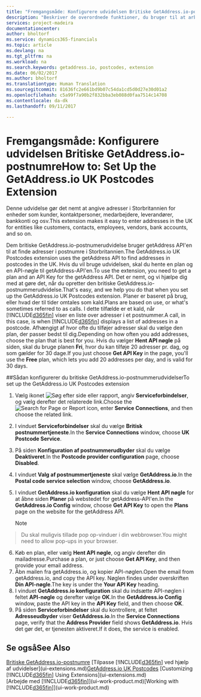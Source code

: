 ```yaml
---
title: "Fremgangsmåde: Konfigurere udvidelsen Britiske GetAddress.io-postnumre | Microsoft Docs"
description: "Beskriver de overordnede funktioner, du bruger til at arbejde med data i Financials, som f.eks. at angive værdier, sortere data og ændre visninger."
services: project-madeira
documentationcenter: 
author: bholtorf
ms.service: dynamics365-financials
ms.topic: article
ms.devlang: na
ms.tgt_pltfrm: na
ms.workload: na
ms.search.keywords: getaddress.io, postcodes, extension
ms.date: 06/02/2017
ms.author: bholtorf
ms.translationtype: Human Translation
ms.sourcegitcommit: 81636fc2e661bd9b07c54da1cd5d0d27e30d01a2
ms.openlocfilehash: c5a99f7a90b2f832bba3eb088d0faa7514c14708
ms.contentlocale: da-dk
ms.lasthandoff: 09/11/2017

---
```

# <a name="how-to-set-up-the-getaddressio-uk-postcodes-extension"></a><span data-ttu-id="bead2-103">Fremgangsmåde: Konfigurere udvidelsen Britiske GetAddress.io-postnumre</span><span class="sxs-lookup"><span data-stu-id="bead2-103">How to: Set Up the GetAddress.io UK Postcodes Extension</span></span>
<span data-ttu-id="bead2-104">Denne udvidelse gør det nemt at angive adresser i Storbritannien for enheder som kunder, kontaktpersoner, medarbejdere, leverandører, bankkonti og osv.</span><span class="sxs-lookup"><span data-stu-id="bead2-104">This extension makes it easy to enter addresses in the UK for entities like customers, contacts, employees, vendors, bank accounts, and so on.</span></span> 

<span data-ttu-id="bead2-105">Dem britiske GetAddress.io-postnumerudvidelse bruger getAddress API'en til at finde adresser i postnumre i Storbritannien.</span><span class="sxs-lookup"><span data-stu-id="bead2-105">The GetAddress.io UK Postcodes extension uses the getAddress API to find addresses in postcodes in the UK.</span></span> <span data-ttu-id="bead2-106">Hvis du vil bruge udvidelsen, skal du hente en plan og en API-nøgle til getAddress-API'en.</span><span class="sxs-lookup"><span data-stu-id="bead2-106">To use the extension, you need to get a plan and an API Key for the getAddress API.</span></span> <span data-ttu-id="bead2-107">Det er nemt, og vi hjælpe dig med at gøre det, når du opretter den britiske GetAddress.io-postnummerudvidelse.</span><span class="sxs-lookup"><span data-stu-id="bead2-107">That's easy, and we help you do that when you set up the GetAddress.io UK Postcodes extension.</span></span> <span data-ttu-id="bead2-108">Planer er baseret på brug, eller hvad der til tider omtales som kald.</span><span class="sxs-lookup"><span data-stu-id="bead2-108">Plans are based on use, or what's sometimes referred to as calls.</span></span> <span data-ttu-id="bead2-109">I dette tilfælde er et kald, når [!INCLUDE[d365fin](includes/d365fin_md.md)] viser en liste over adresser i et postnummer.</span><span class="sxs-lookup"><span data-stu-id="bead2-109">A call, in this case, is when [!INCLUDE[d365fin](includes/d365fin_md.md)] displays a list of addresses in a postcode.</span></span> <span data-ttu-id="bead2-110">Afhængigt af hvor ofte du tilføjer adresser skal du vælge den plan, der passer bedst til dig.</span><span class="sxs-lookup"><span data-stu-id="bead2-110">Depending on how often you add addresses, choose the plan that is best for you.</span></span> <span data-ttu-id="bead2-111">Hvis du vælger **Hent API nøgle** på siden, skal du bruge planen **Fri**, hvor du kan tilføje 20 adresser pr. dag, og som gælder for 30 dage.</span><span class="sxs-lookup"><span data-stu-id="bead2-111">If you just choose **Get API Key** in the page, you'll use the **Free** plan, which lets you add 20 addresses per day, and is valid for 30 days.</span></span> 

##<a name="to-set-up-the-getaddressio-uk-postcodes-extension"></a><span data-ttu-id="bead2-112">Sådan konfigurerer du britiske GetAddress.io-postnummerudvidelser</span><span class="sxs-lookup"><span data-stu-id="bead2-112">To set up the GetAddress.io UK Postcodes extension</span></span> 
1. <span data-ttu-id="bead2-113">Vælg ikonet ![Søg efter side eller rapport](media/ui-search/search_small.png "Ikonet Søg efter side eller rapport"), angiv **Serviceforbindelser**, og vælg derefter det relaterede link.</span><span class="sxs-lookup"><span data-stu-id="bead2-113">Choose the ![Search for Page or Report](media/ui-search/search_small.png "Search for Page or Report icon") icon, enter **Service Connections**, and then choose the related link.</span></span>  
2. <span data-ttu-id="bead2-114">I vinduet **Serviceforbindelser** skal du vælge **Britisk postnummertjeneste**.</span><span class="sxs-lookup"><span data-stu-id="bead2-114">In the **Service Connections** window, choose **UK Postcode Service**.</span></span>
3. <span data-ttu-id="bead2-115">På siden **Konfiguration af postnummerudbyder** skal du vælge **Deaktiveret**.</span><span class="sxs-lookup"><span data-stu-id="bead2-115">In the **Postcode provider configuration** page, choose **Disabled**.</span></span>
4. <span data-ttu-id="bead2-116">I vinduet **Valg af postnummertjeneste** skal vælge **GetAddress.io**.</span><span class="sxs-lookup"><span data-stu-id="bead2-116">In the **Postal code service selection** window, choose **GetAddress.io**.</span></span>
5. <span data-ttu-id="bead2-117">I vinduet **GetAddress.io konfiguration** skal du vælge **Hent API nøgle** for at åbne siden **Planer** på webstedet for getAddress-API'en.</span><span class="sxs-lookup"><span data-stu-id="bead2-117">In the **GetAddress.io Config** window, choose **Get API Key** to open the **Plans** page on the website for the getAddress API.</span></span>  

    > [!NOTE]  
>   <span data-ttu-id="bead2-118">Du skal muligvis tillade pop op-vinduer i din webbrowser.</span><span class="sxs-lookup"><span data-stu-id="bead2-118">You might need to allow pop-ups in your browser.</span></span>
6. <span data-ttu-id="bead2-119">Køb en plan, eller vælg **Hent API nøgle**, og angiv derefter din mailadresse.</span><span class="sxs-lookup"><span data-stu-id="bead2-119">Purchase a plan, or just choose **Get API Key**, and then provide your email address.</span></span>
7. <span data-ttu-id="bead2-120">Åbn mailen fra getAddress.io, og kopier API-nøglen.</span><span class="sxs-lookup"><span data-stu-id="bead2-120">Open the email from getAddress.io, and copy the API key.</span></span> <span data-ttu-id="bead2-121">Nøglen findes under overskriften **Din API-nøgle**.</span><span class="sxs-lookup"><span data-stu-id="bead2-121">The key is under the **Your API Key** heading.</span></span>
8. <span data-ttu-id="bead2-122">I vinduet **GetAddress.io konfiguration** skal du indsætte API-nøglen i feltet **API-nøgle** og derefter vælge **OK**.</span><span class="sxs-lookup"><span data-stu-id="bead2-122">In the **GetAddress.io Config** window, paste the API key in the **API Key** field, and then choose **OK**.</span></span>
9. <span data-ttu-id="bead2-123">På siden **Serviceforbindelser** skal du kontrollere, at feltet **Adresseudbyder** viser **GetAddress.io**.</span><span class="sxs-lookup"><span data-stu-id="bead2-123">In the **Service Connections** page, verify that the **Address Provider** field shows **GetAddress.io**.</span></span> <span data-ttu-id="bead2-124">Hvis det gør det, er tjenesten aktiveret.</span><span class="sxs-lookup"><span data-stu-id="bead2-124">If it does, the service is enabled.</span></span>

## <a name="see-also"></a><span data-ttu-id="bead2-125">Se også</span><span class="sxs-lookup"><span data-stu-id="bead2-125">See Also</span></span>
<span data-ttu-id="bead2-126">[Britiske GetAddress.io-postnumre](ui-extensions-getaddressio.md)
[Tilpasse [!INCLUDE[d365fin](includes/d365fin_md.md)] ved hjælp af udvidelser](ui-extensions.md)</span><span class="sxs-lookup"><span data-stu-id="bead2-126">[GetAddress.io UK Postcodes](ui-extensions-getaddressio.md)
[Customizing [!INCLUDE[d365fin](includes/d365fin_md.md)] Using Extensions](ui-extensions.md)</span></span>  
<span data-ttu-id="bead2-127">[Arbejde med [!INCLUDE[d365fin](includes/d365fin_md.md)]](ui-work-product.md)</span><span class="sxs-lookup"><span data-stu-id="bead2-127">[Working with [!INCLUDE[d365fin](includes/d365fin_md.md)]](ui-work-product.md)</span></span>
